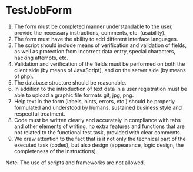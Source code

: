 TestJobForm
===========
1. The form must be completed manner understandable to the user, provide the necessary instructions, comments, etc. (usability).
2. The form must have the ability to add different interface languages.
3. The script should include means of verification and validation of fields, as well as protection from incorrect data entry, special characters, hacking attempts, etc.
4. Validation and verification of the fields must be performed on both the client side (by means of JavaScript), and on the server side (by means of php).
5. The database structure should be reasonable.
6. In addition to the introduction of text data in a user registration must be able to upload a graphic file formats gif, jpg, png.
7. Help text in the form (labels, hints, errors, etc.) should be properly formulated and understood by humans, sustained business style and respectful treatment.
8. Code must be written clearly and accurately in compliance with tabs and other elements of writing, no extra features and functions that are not related to the functional test task, provided with clear comments.
9. We draw attention to the fact that is it not only the technical part of the executed task (codes), but also design (appearance, logic design, the completeness of the instructions).

Note: The use of scripts and frameworks are not allowed.

<!--
mysqldump -utest_form -p#8fGmAHV#8fGmAHV -B test_form > database.sql
mysql --user=test_form test_form -p#8fGmAHV#8fGmAHV

GRANT ALL PRIVILEGES ON  `test_form` . * TO  'test_form'@'localhost' IDENTIFIED BY  '#8fGmAHV#8fGmAHV' WITH GRANT OPTION ;
CREATE TABLE IF NOT EXISTS `test_user` (
  `id` int(10) unsigned NOT NULL auto_increment,
  `name` varchar(255) NOT NULL,
  `pass` varchar(255) NOT NULL,
  PRIMARY KEY  (`id`),
  UNIQUE KEY `name` (`name`)
) ENGINE=InnoDB  DEFAULT CHARSET=utf8 ;
-->